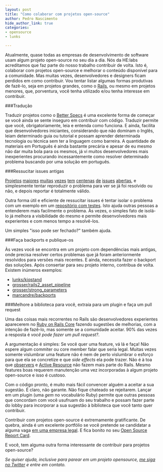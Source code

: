 ```yaml
---
layout: post
title: "Como colaborar com projetos open-source"
author: Pedro Nascimento
hide_author_link: true
categories: 
- opensource
- lunks

---
```


Atualmente, quase todas as empresas de desenvolvimento de software usam algum projeto open-source no seu dia a dia. Nós da HE:labs acreditamos que faz parte do nosso trabalho contribuir de volta. Isto é, colaborar com projetos open-source e melhorar o conteúdo disponível para a comunidade. Mas muitas vezes, desenvolvedores e designers ficam perdidos em como contribuir. Vou tentar listar algumas formas produtivas de fazê-lo, seja em projetos grandes, como o [Rails](https://github.com/rails/rails), ou mesmo em projetos menores, que, porventura, você tenha utilizado e/ou tenha interesse em contribuir.

<!--more-->

###Tradução

Traduzir projetos como o [Better Specs](http://betterspecs.org/) é uma excelente forma de começar se você ainda se sente inseguro em contribuir com código. Traduzir permite que você, obrigatoriamente, leia e entenda como funciona. E ainda, facilita que desenvolvedores iniciantes, considerando que não dominam o Inglês, leiam determinado guia ou tutorial e possam aprender determinada tecnologia ou técnica sem ter a linguagem como barreira. A quantidade de materiais em Português é ainda bastante precária e apesar de eu mesmo não dar muita bola para os mesmos, já vi muitos desenvolvedores mais inexperientes procurando incessantemente como resolver determinado problema buscando por uma solução em português.

###Ressucitar issues antigas

[Projetos](https://github.com/rails/rails/issues) [maiores](https://github.com/joyent/node/issues) [muitas](https://github.com/gregbell/active_admin/issues) [vezes](https://github.com/robbyrussell/oh-my-zsh/issues) [tem](https://github.com/FortAwesome/Font-Awesome/issues) [centenas](https://github.com/angular/angular.js/issues) [de](https://github.com/zurb/foundation/issues) [issues](https://github.com/mxcl/homebrew/issues) [abertas](https://github.com/EllisLab/CodeIgniter/issues), e simplesmente tentar reproduzir o problema para ver se já foi resolvido ou não, e depois reportar é totalmente válido. 

Outra forma útil e eficiente de ressucitar issues é tentar isolar o problema com um exemplo em um [repositório com testes](https://github.com/plentz/jruby_report). Isto ajuda outras pessoas a entenderem mais facilmente o problema. Às vezes, o simples fato de isolá-lo já melhora a visibilidade do mesmo e permite desenvolvedores mais experientes e com menos tempo a resolvê-los.

Um simples "isso pode ser fechado?" também ajuda.

###Faça backports e publique-os

Às vezes você se encontra em um projeto com dependências mais antigas, onde precisa resolver certos problemas que já foram anteriormente resolvidos para versões mais recentes. E ainda, necessita fazer o backport das soluções. Após consertar para seu projeto interno, contribua de volta. Existem inúmeros exemplos:

* [lunks/kiqstand](https://github.com/lunks/kiqstand)
* [grosser/rails2_asset_pipeline](https://github.com/grosser/rails2_asset_pipeline)
* [grosser/strong_parameters](https://github.com/grosser/strong_parameters/tree/rails2)
* [marcandre/backports](https://github.com/marcandre/backports)

###Melhore a biblioteca para você, extraia para um plugin e faça um pull request

Uma das coisas mais recorrentes no Rails são desenvolvedores experientes aparecerem no [Ruby on Rails Core](https://groups.google.com/forum/#!forum/rubyonrails-core) fazendo sugestões de melhorias, com a intenção de fazê-lo, mas somente se a comunidade aceitar. 90% das vezes a resposta é *você pode fazer um pull request?*.

A argumentação é simples: Se você quer uma feature, vá lá e faça! Não espere algum commiter ou core member falar que seria legal. Muitas vezes somente vislumbrar uma feature não é nem de perto vislumbrar o esforço para que ela se concretize e que *side effects* ela pode trazer. Não é à toa que [observers](https://github.com/rails/rails-observers) e [Active Resource](https://github.com/rails/activeresource) não fazem mais parte do Rails. Mesmo features boas requerem manutenção uma vez incorporadas à algum projeto open-source e isso é custoso.

Com o código pronto, é muito mais fácil convencer alguém a aceitar a sua sugestão. É claro, não garante. Não fique chateado se rejeitarem. Lançar em um plugin (uma *gem* no vocabulário Ruby) permite que outras pessoas que concordam com você usufruam do seu trabalho e possam fazer parte do lobby para incorporar a sua sugestão à biblioteca que você tanto quer contribuir.

Contribuir com projetos open-source é extremamente gratificante. De quebra, ainda é um excelente portfólio se você pretende se candidatar a alguma vaga [em uma empresa legal](http://helabs.com.br/jobs). E fica bonito no seu [Open Source Report Card](http://osrc.dfm.io/lunks).

E você, tem alguma outra forma interessante de contribuir para projetos open-source?

*Se quiser ajuda, inclusive para parear em um projeto opensource, [me siga no Twitter](https://twitter.com/lunks) e entre em contato.*
